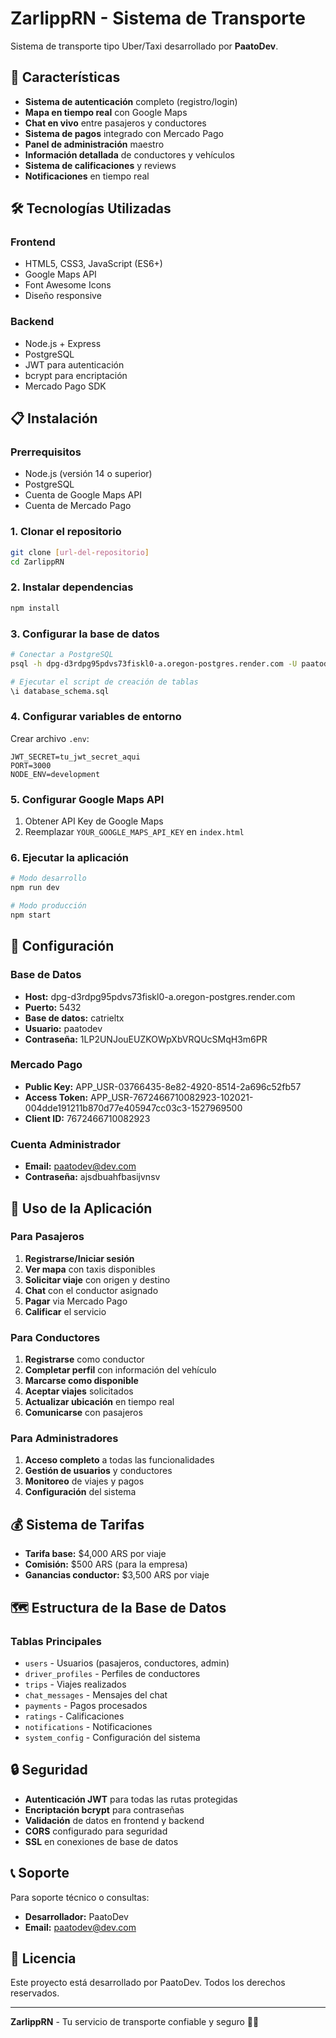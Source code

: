 # ZarlippRN - Sistema de Transporte

Sistema de transporte tipo Uber/Taxi desarrollado por **PaatoDev**.

## 🚀 Características

- **Sistema de autenticación** completo (registro/login)
- **Mapa en tiempo real** con Google Maps
- **Chat en vivo** entre pasajeros y conductores
- **Sistema de pagos** integrado con Mercado Pago
- **Panel de administración** maestro
- **Información detallada** de conductores y vehículos
- **Sistema de calificaciones** y reviews
- **Notificaciones** en tiempo real

## 🛠️ Tecnologías Utilizadas

### Frontend
- HTML5, CSS3, JavaScript (ES6+)
- Google Maps API
- Font Awesome Icons
- Diseño responsive

### Backend
- Node.js + Express
- PostgreSQL
- JWT para autenticación
- bcrypt para encriptación
- Mercado Pago SDK

## 📋 Instalación

### Prerrequisitos
- Node.js (versión 14 o superior)
- PostgreSQL
- Cuenta de Google Maps API
- Cuenta de Mercado Pago

### 1. Clonar el repositorio
```bash
git clone [url-del-repositorio]
cd ZarlippRN
```

### 2. Instalar dependencias
```bash
npm install
```

### 3. Configurar la base de datos
```bash
# Conectar a PostgreSQL
psql -h dpg-d3rdpg95pdvs73fiskl0-a.oregon-postgres.render.com -U paatodev catrieltx

# Ejecutar el script de creación de tablas
\i database_schema.sql
```

### 4. Configurar variables de entorno
Crear archivo `.env`:
```env
JWT_SECRET=tu_jwt_secret_aqui
PORT=3000
NODE_ENV=development
```

### 5. Configurar Google Maps API
1. Obtener API Key de Google Maps
2. Reemplazar `YOUR_GOOGLE_MAPS_API_KEY` en `index.html`

### 6. Ejecutar la aplicación
```bash
# Modo desarrollo
npm run dev

# Modo producción
npm start
```

## 🔧 Configuración

### Base de Datos
- **Host:** dpg-d3rdpg95pdvs73fiskl0-a.oregon-postgres.render.com
- **Puerto:** 5432
- **Base de datos:** catrieltx
- **Usuario:** paatodev
- **Contraseña:** 1LP2UNJouEUZKOWpXbVRQUcSMqH3m6PR

### Mercado Pago
- **Public Key:** APP_USR-03766435-8e82-4920-8514-2a696c52fb57
- **Access Token:** APP_USR-7672466710082923-102021-004dde191211b870d77e405947cc03c3-1527969500
- **Client ID:** 7672466710082923

### Cuenta Administrador
- **Email:** paatodev@dev.com
- **Contraseña:** ajsdbuahfbasijvnsv

## 📱 Uso de la Aplicación

### Para Pasajeros
1. **Registrarse/Iniciar sesión**
2. **Ver mapa** con taxis disponibles
3. **Solicitar viaje** con origen y destino
4. **Chat** con el conductor asignado
5. **Pagar** via Mercado Pago
6. **Calificar** el servicio

### Para Conductores
1. **Registrarse** como conductor
2. **Completar perfil** con información del vehículo
3. **Marcarse como disponible**
4. **Aceptar viajes** solicitados
5. **Actualizar ubicación** en tiempo real
6. **Comunicarse** con pasajeros

### Para Administradores
1. **Acceso completo** a todas las funcionalidades
2. **Gestión de usuarios** y conductores
3. **Monitoreo** de viajes y pagos
4. **Configuración** del sistema

## 💰 Sistema de Tarifas

- **Tarifa base:** $4,000 ARS por viaje
- **Comisión:** $500 ARS (para la empresa)
- **Ganancias conductor:** $3,500 ARS por viaje

## 🗺️ Estructura de la Base de Datos

### Tablas Principales
- `users` - Usuarios (pasajeros, conductores, admin)
- `driver_profiles` - Perfiles de conductores
- `trips` - Viajes realizados
- `chat_messages` - Mensajes del chat
- `payments` - Pagos procesados
- `ratings` - Calificaciones
- `notifications` - Notificaciones
- `system_config` - Configuración del sistema

## 🔒 Seguridad

- **Autenticación JWT** para todas las rutas protegidas
- **Encriptación bcrypt** para contraseñas
- **Validación** de datos en frontend y backend
- **CORS** configurado para seguridad
- **SSL** en conexiones de base de datos

## 📞 Soporte

Para soporte técnico o consultas:
- **Desarrollador:** PaatoDev
- **Email:** paatodev@dev.com

## 📄 Licencia

Este proyecto está desarrollado por PaatoDev. Todos los derechos reservados.

---

**ZarlippRN** - Tu servicio de transporte confiable y seguro 🚗💨
